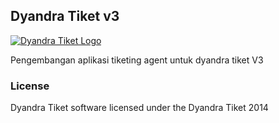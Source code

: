 ## Dyandra Tiket v3

[![Dyandra Tiket Logo](http://dyandratiket.com/v2/img/assets/new_dy.png)](http://dyandratiket.com)

Pengembangan aplikasi tiketing agent untuk dyandra tiket V3

### License

Dyandra Tiket software licensed under the Dyandra Tiket 2014
